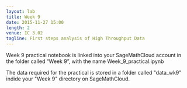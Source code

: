 ```yaml
---
layout: lab
title: Week 9
date: 2015-11-27 15:00
length: 2
venue: IC 3.02
tagline: First steps analysis of High Throughput Data
---
```



Week 9 practical notebook is linked into your SageMathCloud account in the folder called “Week 9”, with the name Week_9_practical.ipynb

The data required for the practical is stored in a folder called "data_wk9" indide your "Week 9" directory on SageMathCloud.
